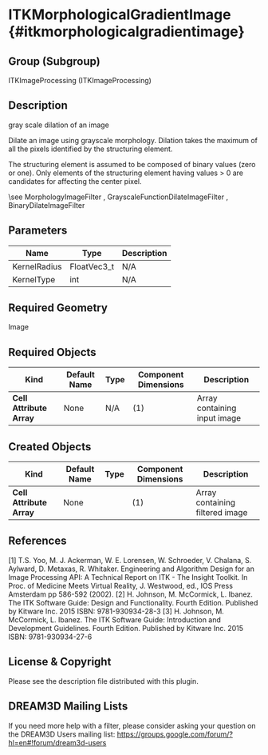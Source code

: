 ITKMorphologicalGradientImage {#itkmorphologicalgradientimage}
=============================

## Group (Subgroup) ##
ITKImageProcessing (ITKImageProcessing)

## Description ##
gray scale dilation of an image

Dilate an image using grayscale morphology. Dilation takes the maximum of all the pixels identified by the structuring element.

The structuring element is assumed to be composed of binary values (zero or one). Only elements of the structuring element having values > 0 are candidates for affecting the center pixel.

\see MorphologyImageFilter , GrayscaleFunctionDilateImageFilter , BinaryDilateImageFilter

## Parameters ##

| Name | Type | Description |
|------|------|-------------|
| KernelRadius | FloatVec3_t| N/A |
| KernelType | int| N/A |


## Required Geometry ##
Image

## Required Objects ##

| Kind | Default Name | Type | Component Dimensions | Description |
|------|--------------|------|----------------------|-------------|
| **Cell Attribute Array** | None | N/A | (1)  | Array containing input image

## Created Objects ##

| Kind | Default Name | Type | Component Dimensions | Description |
|------|--------------|------|----------------------|-------------|
| **Cell Attribute Array** | None |  | (1)  | Array containing filtered image

## References ##
[1] T.S. Yoo, M. J. Ackerman, W. E. Lorensen, W. Schroeder, V. Chalana, S. Aylward, D. Metaxas, R. Whitaker. Engineering and Algorithm Design for an Image Processing API: A Technical Report on ITK - The Insight Toolkit. In Proc. of Medicine Meets Virtual Reality, J. Westwood, ed., IOS Press Amsterdam pp 586-592 (2002). 
[2] H. Johnson, M. McCormick, L. Ibanez. The ITK Software Guide: Design and Functionality. Fourth Edition. Published by Kitware Inc. 2015 ISBN: 9781-930934-28-3
[3] H. Johnson, M. McCormick, L. Ibanez. The ITK Software Guide: Introduction and Development Guidelines. Fourth Edition. Published by Kitware Inc. 2015 ISBN: 9781-930934-27-6

## License & Copyright ##

Please see the description file distributed with this plugin.

## DREAM3D Mailing Lists ##

If you need more help with a filter, please consider asking your question on the DREAM3D Users mailing list:
https://groups.google.com/forum/?hl=en#!forum/dream3d-users
